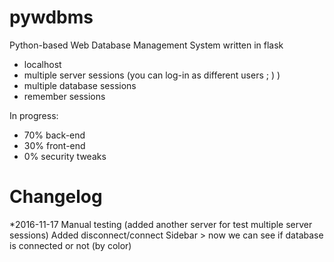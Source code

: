 # pywdbms
Python-based Web Database Management System written in flask
* localhost
* multiple server sessions (you can log-in as different users ; ) )
* multiple database sessions
* remember sessions

In progress:
* 70% back-end
* 30% front-end
* 0% security tweaks
# Changelog
*2016-11-17
  Manual testing (added another server for test multiple server sessions)
  Added disconnect/connect
  Sidebar > now we can see if database is connected or not (by color) 
